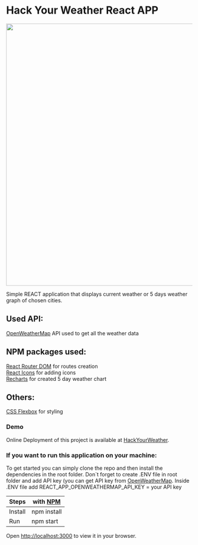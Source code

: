 # Hack Your Weather React APP
<p align="center">
  <img width="900" height="708" src="https://user-images.githubusercontent.com/66121679/122645033-6c389580-d118-11eb-94c9-a9c166efcfc3.png">
</p>
Simple REACT application that displays current weather or 5 days weather graph of chosen cities.

## Used API:
[OpenWeatherMap](https://openweathermap.org/) API used to get all the weather data

## NPM packages used: 
[React Router DOM](https://www.npmjs.com/package/react-router-dom) for routes creation <br/>
[React Icons](https://www.npmjs.com/package/react-icons) for adding icons <br/>
[Recharts](https://www.npmjs.com/package/react-router-dom) for created 5 day weather chart <br/>

## Others:
[CSS Flexbox](https://developer.mozilla.org/en-US/docs/Learn/CSS/CSS_layout/Flexbox) for styling


### Demo
Online Deployment of this project is available at [HackYourWeather](https://hyw-react.netlify.app/).


### If you want to run this application on your machine:

To get started you can simply clone the repo and then install the dependencies in the root folder. Don`t forget to create .ENV file in root folder and add API key (you can get API key from [OpenWeatherMap](https://openweathermap.org/). Inside .ENV file add REACT_APP_OPENWEATHERMAP_API_KEY = your API key
    
| Steps   |with [NPM](https://www.npmjs.com/) |
| ------- | --------------------------------- | 
| Install |npm install                        |
| Run     |npm start                          |

Open [http://localhost:3000](http://localhost:3000) to view it in your browser.
